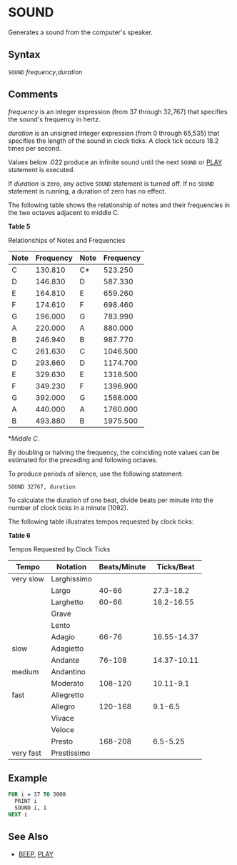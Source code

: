 # SOUND

Generates a sound from the computer's speaker.

## Syntax

`SOUND` *frequency*,*duration*

## Comments

*frequency* is an integer expression (from 37 through 32,767) that specifies the sound's frequency in hertz.

*duration* is an unsigned integer expression (from 0 through 65,535) that specifies the length of the sound in clock ticks. A clock tick occurs 18.2 times per second.

Values below .022 produce an infinite sound until the next `SOUND` or [PLAY](PLAY) statement is executed.

If *duration* is zero, any active `SOUND` statement is turned off. If no `SOUND` statement is running, a duration of zero has no effect.

The following table shows the relationship of notes and their frequencies in the two octaves adjacent to middle C.

**Table 5**

Relationships of Notes and Frequencies

| Note | Frequency | Note | Frequency |
| ---- | --------- | ---- | --------- |
| C    | 130.810   | C*   | 523.250 |
| D    | 146.830   | D    | 587.330 |
| E    | 164.810   | E    | 659.260 |
| F    | 174.610   | F    | 698.460 |
| G    | 196.000   | G    | 783.990 |
| A    | 220.000   | A    | 880.000 |
| B    | 246.940   | B    | 987.770 |
| C    | 261.630   | C    | 1046.500 |
| D    | 293.660   | D    | 1174.700 |
| E    | 329.630   | E    | 1318.500 |
| F    | 349.230   | F    | 1396.900 |
| G    | 392.000   | G    | 1568.000 |
| A    | 440.000   | A    | 1760.000 |
| B    | 493.880   | B    | 1975.500 |

**Middle C.*

By doubling or halving the frequency, the coinciding note values can be estimated for the preceding and following octaves.

To produce periods of silence, use the following statement:

```VB
SOUND 32767, duration
```

To calculate the duration of one beat, divide beats per minute into the number of clock ticks in a minute (1092).

The following table illustrates tempos requested by clock ticks:

**Table 6**

Tempos Requested by Clock Ticks

| Tempo     | Notation    | Beats/Minute | Ticks/Beat  |
| --------- | ----------- | ------------ | ----------- |
| very slow | Larghissimo |              |             |
|           | Largo       | 40-66        | 27.3-18.2   |
|           | Larghetto   | 60-66        | 18.2-16.55  |
|           | Grave       |              |             |
|           | Lento       |              |             |
|           | Adagio      | 66-76        | 16.55-14.37 |
| slow      | Adagietto   |              |             |
|           | Andante     | 76-108       | 14.37-10.11 |
| medium    | Andantino   |              |             |
|           | Moderato    | 108-120      | 10.11-9.1   |
| fast      | Allegretto  |              |             |
|           | Allegro     | 120-168      | 9.1-6.5     |
|           | Vivace      |              |             |
|           | Veloce      |              |             |
|           | Presto      | 168-208      | 6.5-5.25    |
| very fast | Prestissimo |              |             |

## Example

```vb
FOR i = 37 TO 3000
  PRINT i
  SOUND i, 1
NEXT i
```

## See Also

- [BEEP](BEEP), [PLAY](PLAY)

